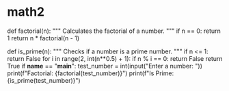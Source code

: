 # math2
def factorial(n):
    """
    Calculates the factorial of a number.
    """
    if n == 0:
        return 1
    return n * factorial(n - 1)

def is_prime(n):
    """
    Checks if a number is a prime number.
    """
    if n <= 1:
        return False
    for i in range(2, int(n**0.5) + 1):
        if n % i == 0:
            return False
    return True
if __name__ == "__main__":
    test_number = int(input("Enter a number: "))
    print(f"Factorial: {factorial(test_number)}")
    print(f"Is Prime: {is_prime(test_number)}")
